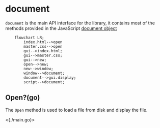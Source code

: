 # document

`document` is the main API interface for the library, it contains most of the methods provided in the JavaScript [document object](https://developer.mozilla.org/en-US/docs/Web/API/Document)

```mermaid
    flowchart LR;
        index.html-->open
        master.css-->open
        gui-->index.html;
        gui-->master.css;
        gui-->new;
        open-->new;
        new-->window;
        window-->document;
        document-->gui.display;
        script-->document;
```

## Open?(go)

The `Open` methed is used to load a file from disk and display the file.

<{./main.go}>
